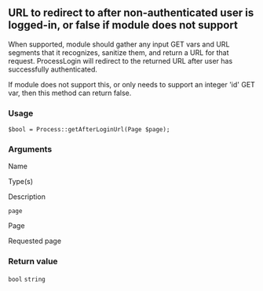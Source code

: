 URL to redirect to after non-authenticated user is logged-in, or false if module does not support
-------------------------------------------------------------------------------------------------

When supported, module should gather any input GET vars and URL segments that it recognizes, sanitize them, and return a URL for that request. ProcessLogin will redirect to the returned URL after user has successfully authenticated.

If module does not support this, or only needs to support an integer 'id' GET var, then this method can return false.

### Usage

    $bool = Process::getAfterLoginUrl(Page $page);

### Arguments

Name

Type(s)

Description

`page`

Page

Requested page

### Return value

`bool` `string`

